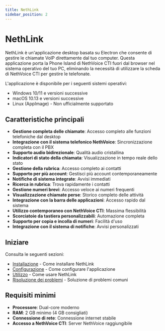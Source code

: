 ```yaml
---
title: NethLink
sidebar_position: 2
---
```


# NethLink

NethLink è un'applicazione desktop basata su Electron che consente di gestire le chiamate VoIP direttamente dal tuo computer.
Questa applicazione porta la Phone Island di NethVoice CTI fuori dal browser nel sistema operativo del tuo PC, eliminando la necessità di utilizzare la scheda di NethVoice CTI per gestire le telefonate.

L'applicazione è disponibile per i seguenti sistemi operativi:

- Windows 10/11 e versioni successive
- macOS 10.13 e versioni successive
- Linux (AppImage) - Non ufficialmente supportato

## Caratteristiche principali

- **Gestione completa delle chiamate**: Accesso completo alle funzioni telefoniche dal desktop
- **Integrazione con il sistema telefonico NethVoice**: Sincronizzazione completa con il PBX
- **Supporto audio bidirezionale**: Qualità audio cristallina
- **Indicatori di stato della chiamata**: Visualizzazione in tempo reale dello stato
- **Gestione della rubrica**: Accesso completo ai contatti
- **Supporto per più account**: Gestisci più account contemporaneamente
- **Notifiche di sistema integrate**: Avvisi immediati
- **Ricerca in rubrica**: Trova rapidamente i contatti
- **Gestione numeri brevi**: Accesso veloce ai numeri frequenti
- **Visualizzazione chiamate perse**: Storico completo delle attività
- **Integrazione con la barra delle applicazioni**: Accesso rapido dal sistema
- **Utilizzo contemporaneo con NethVoice CTI**: Massima flessibilità
- **Scorciatoie da tastiera personalizzabili**: Automazione completa
- **Supporto per copia e incolla di numeri**: Facilità d'uso
- **Integrazione con il sistema di notifiche**: Avvisi personalizzati

## Iniziare

Consulta le seguenti sezioni:

- [Installazione](./install.md) - Come installare NethLink
- [Configurazione](./configuration.md) - Come configurare l'applicazione
- [Utilizzo](./usage.md) - Come usare NethLink
- [Risoluzione dei problemi](./troubleshooting.md) - Soluzione di problemi comuni

## Requisiti minimi

- **Processore**: Dual-core moderno
- **RAM**: 2 GB minimo (4 GB consigliati)
- **Connessione di rete**: Connessione internet stabile
- **Accesso a NethVoice CTI**: Server NethVoice raggiungibile
